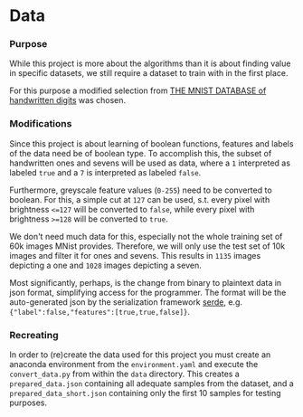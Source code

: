 # Data

### Purpose
While this project is more about the algorithms than it is about finding value in specific datasets,
we still require a dataset to train with in the first place.

For this purpose a modified selection from
[THE MNIST DATABASE of handwritten digits](http://yann.lecun.com/exdb/mnist/) was chosen.

### Modifications
Since this project is about learning of boolean functions,
features and labels of the data need be of boolean type.
To accomplish this, the subset of handwritten ones and sevens will be used as data,
where a `1` interpreted as labeled `true` and a `7` is interpreted as labeled `false`.

Furthermore, greyscale feature values (`0-255`) need to be converted to boolean.
For this, a simple cut at `127` can be used, s.t. every pixel with brightness `<=127`
will be converted to `false`, while every pixel with brightness `>=128` will be converted to `true`.

We don't need much data for this, especially not the whole training set of 60k images MNist provides.
Therefore, we will only use the test set of 10k images and filter it for ones and sevens.
This results in `1135` images depicting a one and `1028` images depicting a seven.

Most significantly, perhaps, is the change from binary to plaintext data in json format,
simplifying access for the programmer.
The format will be the auto-generated json by the serialization framework [serde](https://github.com/serde-rs/json),
e.g. `{"label":false,"features":[true,true,false]}`.

### Recreating
In order to (re)create the data used for this project
you must create an anaconda environment from the `environment.yaml`
and execute the `convert_data.py` from within the `data` directory.
This creates a `prepared_data.json` containing all adequate samples from the dataset,
and a `prepared_data_short.json` containing only the first 10 samples for testing purposes.
